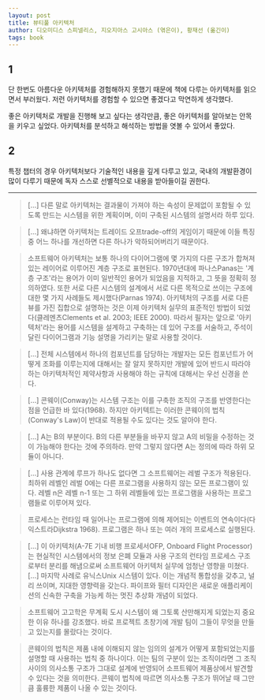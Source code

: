 ```yaml
---
layout: post
title: 뷰티풀 아키텍처
author: 디오미디스 스피넬리스, 지오지아스 고시아스 (엮은이), 황재선 (옮긴이) 
tags: book
---
```


## 1
단 한번도 아름다운 아키텍처를 경험해하지 못했기 때문에 책에 다루는 아키텍처를 읽으면서 부러웠다. 저런 아키텍처를 경험할 수 있으면 좋겠다고 막연하게 생각했다. 

좋은 아키텍처로 개발을 진행해 보고 싶다는 생각만큼, 좋은 아키텍처를 알아보는 안목을 키우고 싶었다. 아키텍처를 분석하고 해석하는 방법을 엿볼 수 있어서 좋았다.

## 2
특정 챕터의 경우 아키텍처보다 기술적인 내용을 깊게 다루고 있고, 국내의 개발환경이 많이 다루기 때문에 독자 스스로 선별적으로 내용을 받아들이길 권한다.

----

> [...] 다른 말로 아키텍처는 결과물이 가져야 하는 속성이 문제없이 포함될 수 있도록 만드는 시스템을 위한 계획이며, 이미 구축된 시스템의 설명서라 하루 있다.

> [...] 왜냐하면 아키텍처는 트레이드 오프trade-off의 게임이기 때문에 이들 특징 중 어느 하나를 개선하면 다른 하나가 악하되어버리기 때문이다.

> 소프트웨어 아키텍처는 보통 하나의 다이어그램에 몇 가지의 다른 구조가 합쳐져 있는 레이어로 이루어진 계층 구조로 표현된다. 1970년대에 파나스Panas는 '계층 구조'라는 용어가 이미 일반적인 용어가 되었음을 지적하고, 그 뜻을 정확히 정의하였다. 또한 서로 다른 시스템의 설계에서 서로 다른 목적으로 쓰이는 구조에 대한 몇 가지 사례들도 제시했다(Parnas 1974). 아키텍처의 구조를 서로 다른 뷰를 가진 집합으로 설명하는 것은 이제 아키텍처 실무의 표준적인 방법이 되었다(클레멘츠Clements et al. 2003; IEEE 2000). 따라서 필자는 앞으로 '아키텍처'라는 용어를 시스템을 설계하고 구축하는 데 있어 구조를 서술하고, 주석이 달린 다이어그램과 기능 설명을 가리키는 말로 사용할 것이다.

> [...] 전체 시스템에서 하나의 컴포넌트를 담당하는 개발자는 모든 컴포넌트가 어떻게 조화를 이루는지에 대해서는 잘 알지 못하지만 개발에 있어 반드시 따라야 하는 아키텍처적인 제약사항과 사용해야 하는 규칙에 대해서는 우선 신경을 쓴다.

> [...] 콘웨이(Conway)는 시스템 구조는 이를 구축한 조직의 구조를 반영한다는 점을 언급한 바 있다(1968). 하지만 아키텍트는 이러한 콘웨이의 법칙(Conway's Law)이 반대로 적용될 수도 있다는 것도 알아야 한다.

> [...] A는 B의 부분이다. B의 다른 부분들을 바꾸지 않고 A의 비밀을 수정하는 것이 가능해야 한다는 것에 주의하라. 만약 그렇지 않다면 A는 정의에 따라 하위 모듈이 아니다.

> [...] 사용 관계에 루프가 하나도 없다면 그 소프트웨어는 레벌 구조가 적용된다. 최하위 레벨인 레벌 0에는 다른 프로그램을 사용하지 않는 모든 프로그램이 있다. 레벨 n은 레벨 n-1 또는 그 하위 레벨들에 있는 프로그램을 사용하는 프로그램들로 이루어져 있다.

> 프로세스는 런타임 때 일어나는 프로그램에 의해 제어되는 이벤트의 연속이다(다익스트라Dijkstra 1968). 프로그램은 하나 또는 여러 개의 프로세스로 실행된다.

> [...] 이 아키텍처(A-7E 기내 비행 프로세서OFP, Onboard Flight Processor)는 현실적인 시스템에서의 정보 은폐 모듈과 사용 구조의 런타임 프로세스 구조로부터 분리를 해냄으로써 소프트웨어 아키텍처 실무에 엄청난 영향을 미쳤다. [...] 마지막 사례로 유닉스Unix 시스템이 있다. 이는 개념적 통합성을 갖추고, 널리 쓰이며, 지대한 영향력을 갖는다. 파이프와 필터 디자인은 새로운 애플리케이션의 신속한 구축을 가능케 하는 멋진 추상화 개념이 되었다.

> 소프트웨어 고고학은 무계획 도시 시스템이 왜 그토록 산만해지게 되었는지 중요한 이유 하나를 강조했다. 바로 프로젝트 초창기에 개발 팀이 그들이 무엇을 만들고 있는지를 몰랐다는 것이다.

> 콘웨이의 법칙은 제품 내에 이해되지 않는 임의의 설계가 어떻게 포함되었는지를 설명할 때 사용하는 법칙 중 하나이다. 이는 팀의 구분이 있는 조직이라면 그 조직 사이의 의사소통 구조가 그대로 설계에 반영되어 소프트웨어 제품상에서 발견할 수 있다는 것을 의미한다. 콘웨이 법칙에 따르면 의사소통 구조가 뛰어날 때 그만큼 훌륭한 제품이 나올 수 있는 것이다.

